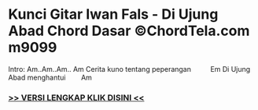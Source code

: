 
 # Kunci Gitar Iwan Fals - Di Ujung Abad Chord Dasar ©ChordTela.com m9099


Intro: Am..Am..Am.. Am Cerita kuno tentang peperangan          Em Di Ujung Abad menghantui        Am

###  <a href="https://shortlighzx.web.app?sq=Kunci Gitar Iwan Fals - Di Ujung Abad Chord Dasar ©ChordTela.com"> >> VERSI LENGKAP KLIK DISINI << </a>
